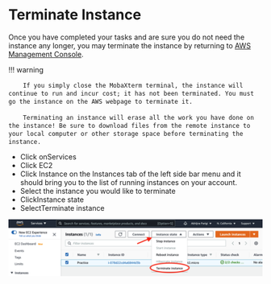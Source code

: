 # Terminate Instance

Once you have completed your tasks and are sure you do not need the instance any longer, you may terminate the instance by returning to [AWS Management Console](https://us-west-1.console.aws.amazon.com/console/home?region=us-west-1).


!!! warning

        If you simply close the MobaXterm terminal, the instance will continue to run and incur cost; it has not been terminated. You must go the instance on the AWS webpage to terminate it.

        Terminating an instance will erase all the work you have done on the instance! Be sure to download files from the remote instance to your local computer or other storage space before terminating the instance.

- Click on<span class="highlight_txt">Services</span>
- Click <span class="highlight_txt">EC2</span>
- Click <span class="highlight_txt">Instance</span> on the Instances tab of the left side bar menu and it should bring you to the list of running instances on your account.
- Select the instance you would like to terminate
- Click<span class="highlight_txt">Instance state</span>
- Select<span class="highlight_txt">Terminate instance</span>

![Terminate](./images-aws/Terminate.png "terminate instance button")
